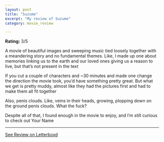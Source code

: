 ```yaml
---
layout: post
title: "Suzume"
excerpt: "My review of Suzume"
category: movie_review

---
```


**Rating:** 3/5

A movie of beautiful images and sweeping music tied loosely together with a meandering story and no fundamental themes. Like, I made up one about memories linking us to the earth and our loved ones giving us a reason to live, but that’s not present in the text

If you cut a couple of characters and ~30 minutes and made one change the direction the movie took, you’d have something pretty great. But what we get is pretty muddy, almost like they had the pictures first and had to make them all fit together

Also, penis clouds. Like, veins in their heads, growing, plopping down on the ground penis clouds. What the fuck?

Despite all of that, I found enough in the movie to enjoy, and I’m still curious to check out Your Name

<hr>

[See Review on Letterboxd](https://boxd.it/48VGnT)
